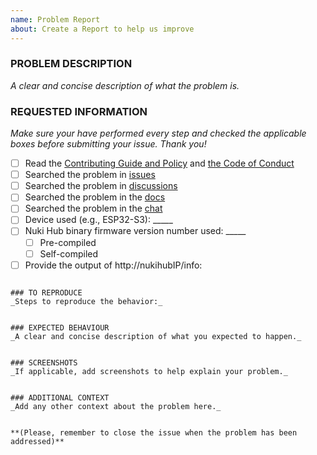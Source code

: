 ```yaml
---
name: Problem Report
about: Create a Report to help us improve
---
```


<!-- Thanks for reporting a problem for this project. READ THIS FIRST:

This issue template is meant to REPORT Nuki Hub PROBLEMS ONLY

Please DO NOT OPEN AN ISSUE:
  - If your Nuki Hub version is not the latest from the master branch, please update your device before submitting your issue. Your problem might already be solved. The latest precompiled binaries of Nuki Hub can be downloaded from https://github.com/technyon/nuki_hub/releases
  - If your issue has been addressed before (i.e., duplicated issue), please ask in the original issue

 Please take a few minutes to complete the requested information below. Our ability to provide assistance is greatly hampered without it. The details requested potentially affect which options to pursue. The small amount of time you spend completing the template will also help the volunteers providing the assistance to you to reduce the time required to help you.

DO NOT DELETE ANY TEXT from this template! Otherwise the issue will be auto-closed.
-->

### PROBLEM DESCRIPTION
_A clear and concise description of what the problem is._


### REQUESTED INFORMATION
_Make sure your have performed every step and checked the applicable boxes before submitting your issue. Thank you!_

- [ ] Read the [Contributing Guide and Policy](https://github.com/technyon/nuki_hub/blob/master/CONTRIBUTING.md) and [the Code of Conduct](https://github.com/technyon/nuki_hub/blob/master/CODE_OF_CONDUCT.md)
- [ ] Searched the problem in [issues](https://github.com/technyon/nuki_hub/issues)
- [ ] Searched the problem in [discussions](https://github.com/technyon/nuki_hub/discussions)
- [ ] Searched the problem in the [docs](https://github.com/technyon/nuki_hub)
- [ ] Searched the problem in the [chat](https://discord.gg/9nPq85bP4p)
- [ ] Device used (e.g., ESP32-S3): _____
- [ ] Nuki Hub binary firmware version number used: _____
  - [ ] Pre-compiled
  - [ ] Self-compiled
- [ ] Provide the output of http://nukihubIP/info:
```

### TO REPRODUCE
_Steps to reproduce the behavior:_


### EXPECTED BEHAVIOUR
_A clear and concise description of what you expected to happen._


### SCREENSHOTS
_If applicable, add screenshots to help explain your problem._


### ADDITIONAL CONTEXT
_Add any other context about the problem here._


**(Please, remember to close the issue when the problem has been addressed)**
